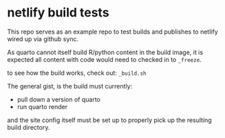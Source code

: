 # netlify build tests

This repo serves as an example repo to test builds and publishes to
netlify wired up via github sync.

As quarto cannot itself build R/python content in the build image, it is
expected all content with code would need to checked in to `_freeze`.

to see how the build works, check out: `_build.sh`

The general gist, is the build must currently:

* pull down a version of quarto
* run quarto render

and the site config itself must be set up to properly pick up the resulting
build directory.